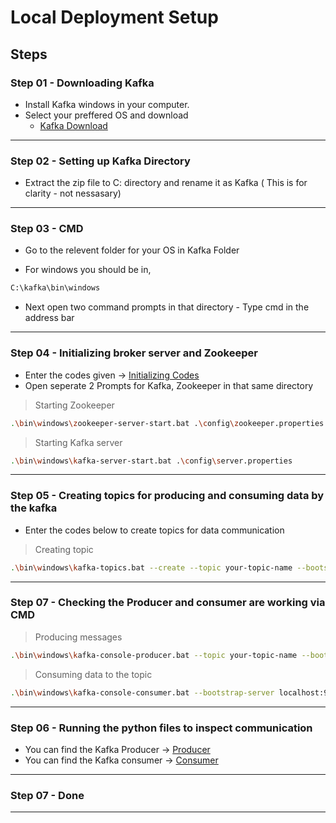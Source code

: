 # Local Deployment Setup
## Steps

### Step 01 - Downloading Kafka
* Install Kafka windows in your computer.
* Select your preffered OS and download
  - [Kafka Download](https://kafka.apache.org/downloads)
---
### Step 02 - Setting up Kafka Directory
* Extract the zip file to C: directory and rename it as Kafka ( This is for clarity - not nessasary)
---
### Step 03 - CMD 
* Go to the relevent folder for your OS in Kafka Folder
 - For windows you should be in,
 ```bash
C:\kafka\bin\windows
```
 - Next open two command prompts in that directory - Type cmd in the address bar
---
### Step 04 - Initializing broker server and Zookeeper
* Enter the codes given -> [Initializing Codes](./Docker%20Deployment/Server%20initializing%20codes.txt/)
* Open seperate 2 Prompts for Kafka, Zookeeper in that same directory
> Starting Zookeeper
```bash
.\bin\windows\zookeeper-server-start.bat .\config\zookeeper.properties
```
> Starting Kafka server
```bash
.\bin\windows\kafka-server-start.bat .\config\server.properties
```
---
### Step 05 - Creating topics for producing and consuming data by the kafka
* Enter the codes below to create topics for data communication
> Creating topic
```bash
.\bin\windows\kafka-topics.bat --create --topic your-topic-name --bootstrap-server localhost:9092 --partitions 1 --replication-factor 1
```
---
### Step 07 - Checking the Producer and consumer are working via CMD
> Producing messages
```bash
.\bin\windows\kafka-console-producer.bat --topic your-topic-name --bootstrap-server localhost:9092
```
> Consuming data to the topic
```bash
.\bin\windows\kafka-console-consumer.bat --bootstrap-server localhost:9092 --topic your-topic-name --from-beginning
```
---
### Step 06 - Running the python files to inspect communication
* You can find the Kafka Producer -> [Producer](./Docker%20Deployment/kafka_producer.py)
* You can find the Kafka consumer -> [Consumer](./Docker%20Deployment/kafka_consumer.py)
---
### Step 07 - Done
---

